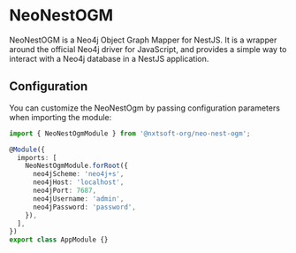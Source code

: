 # NeoNestOGM

NeoNestOGM is a Neo4j Object Graph Mapper for NestJS. It is a wrapper around the official Neo4j driver for JavaScript, and provides a simple way to interact with a Neo4j database in a NestJS application.

## Configuration

You can customize the NeoNestOgm by passing configuration parameters when importing the module:

```typescript
import { NeoNestOgmModule } from '@nxtsoft-org/neo-nest-ogm';

@Module({
  imports: [
    NeoNestOgmModule.forRoot({
      neo4jScheme: 'neo4j+s',
      neo4jHost: 'localhost',
      neo4jPort: 7687,
      neo4jUsername: 'admin',
      neo4jPassword: 'password',
    }),
  ],
})
export class AppModule {}
